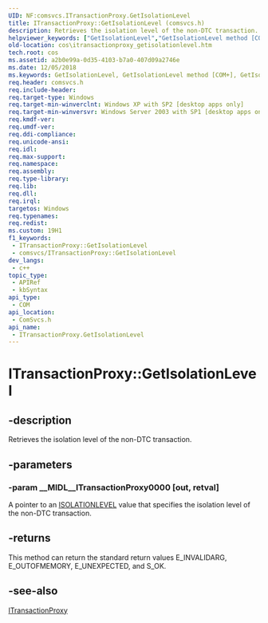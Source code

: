 ```yaml
---
UID: NF:comsvcs.ITransactionProxy.GetIsolationLevel
title: ITransactionProxy::GetIsolationLevel (comsvcs.h)
description: Retrieves the isolation level of the non-DTC transaction.
helpviewer_keywords: ["GetIsolationLevel","GetIsolationLevel method [COM+]","GetIsolationLevel method [COM+]","ITransactionProxy interface","ITransactionProxy interface [COM+]","GetIsolationLevel method","ITransactionProxy.GetIsolationLevel","ITransactionProxy::GetIsolationLevel","comsvcs/ITransactionProxy::GetIsolationLevel","cos.itransactionproxy_getisolationlevel"]
old-location: cos\itransactionproxy_getisolationlevel.htm
tech.root: cos
ms.assetid: a2b0e99a-0d35-4103-b7a0-407d09a2746e
ms.date: 12/05/2018
ms.keywords: GetIsolationLevel, GetIsolationLevel method [COM+], GetIsolationLevel method [COM+],ITransactionProxy interface, ITransactionProxy interface [COM+],GetIsolationLevel method, ITransactionProxy.GetIsolationLevel, ITransactionProxy::GetIsolationLevel, comsvcs/ITransactionProxy::GetIsolationLevel, cos.itransactionproxy_getisolationlevel
req.header: comsvcs.h
req.include-header: 
req.target-type: Windows
req.target-min-winverclnt: Windows XP with SP2 [desktop apps only]
req.target-min-winversvr: Windows Server 2003 with SP1 [desktop apps only]
req.kmdf-ver: 
req.umdf-ver: 
req.ddi-compliance: 
req.unicode-ansi: 
req.idl: 
req.max-support: 
req.namespace: 
req.assembly: 
req.type-library: 
req.lib: 
req.dll: 
req.irql: 
targetos: Windows
req.typenames: 
req.redist: 
ms.custom: 19H1
f1_keywords:
 - ITransactionProxy::GetIsolationLevel
 - comsvcs/ITransactionProxy::GetIsolationLevel
dev_langs:
 - c++
topic_type:
 - APIRef
 - kbSyntax
api_type:
 - COM
api_location:
 - ComSvcs.h
api_name:
 - ITransactionProxy.GetIsolationLevel
---
```


# ITransactionProxy::GetIsolationLevel


## -description

Retrieves the isolation level of the non-DTC transaction.

## -parameters

### -param __MIDL__ITransactionProxy0000 [out, retval]

A pointer to an <a href="https://msdn.microsoft.com/library/ms679234.aspx">ISOLATIONLEVEL</a> value that specifies the isolation level of the non-DTC transaction.

## -returns

This method can return the standard return values E_INVALIDARG, E_OUTOFMEMORY, E_UNEXPECTED, and S_OK.

## -see-also

<a href="https://docs.microsoft.com/windows/desktop/api/comsvcs/nn-comsvcs-itransactionproxy">ITransactionProxy</a>

